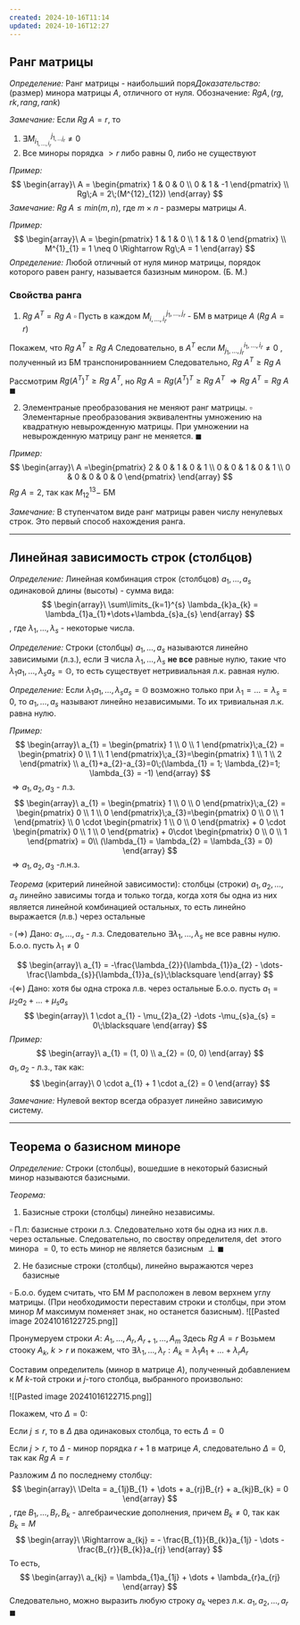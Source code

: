 ```yaml
---
created: 2024-10-16T11:14
updated: 2024-10-16T12:27
---
```


## Ранг матрицы

*Определение:* Ранг матрицы - наибольший поря*Доказательство:* (размер) минора матрицы $A$, отличного от нуля. Обозначение: $Rg A, (rg, rk, rang, rank)$

*Замечание:* Если $Rg\;A =r$, то 
1. $\exists M^{j_{1,\dots j_{r}}}_{i_{1, \dots, i_{r}}} \neq 0$
2. Все миноры порядка $>r$ либо равны $0$, либо не существуют

*Пример:* 
$$
\begin{array}\
A = \begin{pmatrix}
1 & 0 & 0 \\
0 & 1 & -1
\end{pmatrix} \\
Rg\;A = 2\;(M^{12}_{12})
\end{array}
$$
*Замечание:* $Rg\;A \leq min(m, n)$, где $m \times n$ - размеры матрицы $A$.

*Пример:* 
$$
\begin{array}\
A = \begin{pmatrix}
1 & 1 & 0 \\
1 & 1 & 0
\end{pmatrix} \\
M^{1}_{1} = 1 \neq 0 \Rightarrow Rg\;A = 1
\end{array}
$$
*Определение:* Любой отличный от нуля минор матрицы, порядок которого равен рангу, называется базизным минором. (Б. М.)

### Свойства ранга

1. $Rg\;A^{T} = Rg\;A$
$\square$ Пусть в каждом $M^{j_{1},\dots,j_{r}}_{i, \dots, i_{r}}$ - БМ в матрице $A$ $(Rg\;A = r)$ 

Покажем, что $Rg\;A^{T} \geq Rg\; A$
Следовательно, в $A^{T}$ если $M^{i_{1},\dots,i_{r}}_{j_{1},\dots,j_{r}} \neq 0$ , полученный из БМ транспонированнием
Следовательно, $Rg\;A^{T} \geq Rg\;A$

Рассмотрим $Rg(A^{T})^{T} \geq Rg\;A^{T}$, но $Rg\;A = Rg(A^{T})^{T} \geq Rg\;A^{T}$ 
$\Rightarrow Rg\;A^{T} = Rg\;A\;\blacksquare$

2. Элементраные преобразования не меняют ранг матрицы.
$\square$ Элементарные преобразования эквивалентны умножению на квадратную невырожденную матрицы. При умножении на невырожденную матрицу ранг не меняется. $\blacksquare$

*Пример:* 
$$
\begin{array}\
A =\begin{pmatrix}
2 & 0 & 1 & 0 & 1 \\
0 & 0 &  1 & 0 & 1 \\
0 & 0 & 0 & 0 & 0
\end{pmatrix}
\end{array}
$$
$Rg\;A = 2$, так как $M^{13}_{12} -$ БМ 

*Замечание:* В ступенчатом виде ранг матрицы равен числу ненулевых строк. Это первый способ нахождения ранга.

---
## Линейная зависимость строк (столбцов)

*Определение:* Линейная комбинация строк (столбцов)  $a_{1},\dots, a_{s}$ одинаковой длины (высоты) - сумма вида:
$$
\begin{array}\
\sum\limits_{k=1}^{s} \lambda_{k}a_{k} = \lambda_{1}a_{1}+\dots+\lambda_{s}a_{s}
\end{array}
$$
, где $\lambda_{1},\dots,\lambda_{s}$ - некоторые числа.

*Определение:* Строки (столбцы) $a_{1}, \dots, a_{s}$ называются линейно зависимыми (л.з.), если $\exists$ числа $\lambda_{1}, \dots, \lambda_{s}$ **не все** равные нулю, такие что $\lambda_{1}a_{1},\dots,\lambda_{s}a_{s} = \mathbb{O}$, то есть существует нетривиальная л.к. равная нулю.

*Определение:* Если $\lambda{_1} a_{1}, \dots, \lambda_{s}a_{s} = \mathbb{O}$ возможно только при $\lambda_{1}=\dots=\lambda_{s}=0$, то $a_{1},\dots,a_{s}$ называют линейно независимыми. То их тривиальная л.к. равна нулю.

*Пример:* 
$$
\begin{array}\
a_{1} = \begin{pmatrix}
1 \\
0 \\
1
\end{pmatrix}\;a_{2} = \begin{pmatrix}
0 \\
1 \\
1
\end{pmatrix}\;a_{3}=\begin{pmatrix}
1 \\
1 \\
2
\end{pmatrix} \\
a_{1}+a_{2}-a_{3}=0\;(\lambda_{1} = 1; \lambda_{2}=1; \lambda_{3} = -1)
\end{array}
$$
$\Rightarrow a_{1}, a_{2}, a_{3}$ - л.з.
$$
\begin{array}\
a_{1} = \begin{pmatrix}
1 \\
0 \\
0
\end{pmatrix}\;a_{2} = \begin{pmatrix}
0 \\
1 \\
0
\end{pmatrix}\;a_{3}=\begin{pmatrix}
0 \\
0 \\
1
\end{pmatrix} \\ 
0 \cdot \begin{pmatrix}
1 \\
0 \\
0
\end{pmatrix} + 0 \cdot \begin{pmatrix}
0  \\
1 \\
0
\end{pmatrix} + 0\cdot \begin{pmatrix}
0 \\
0 \\
1
\end{pmatrix} = 0\\
(\lambda_{1} = \lambda_{2} = \lambda_{3} = 0)
\end{array}
$$
$\Rightarrow a_{1},a_{2},a_{3}$ -л.н.з.

*Теорема* (критерий линейной зависимости): столбцы (строки) $a_{1},a_{2},\dots,a_{s}$ линейно зависимы тогда и только тогда, когда хотя бы одна из них является линейной комбинацией остальных, то есть линейно выражается (л.в.) через остальные

$\square$ $(\Rightarrow)$ Дано: $a_{1},\dots,a_{s}$ - л.з.
Следовательно $\exists \lambda_{1},\dots,\lambda_{s}$ не все равны нулю.
Б.о.о. пусть $\lambda_{1}\neq 0$ 

$$
\begin{array}\
a_{1} = -\frac{\lambda_{2}}{\lambda_{1}}a_{2} - \dots- \frac{\lambda_{s}}{\lambda_{1}}a_{s}\;\blacksquare
\end{array}
$$
$\square (\Leftarrow)$ Дано: хотя бы одна строка л.в. через остальные
Б.о.о. пусть $a_{1} = \mu_{2}a_{2} +\dots+\mu_{s}a_{s}$
$$
\begin{array}\
1 \cdot a_{1} - \mu_{2}a_{2} -\dots -\mu_{s}a_{s} = 0\;\blacksquare
\end{array}
$$
*Пример:* 
$$
\begin{array}\
a_{1} = (1, 0) \\
a_{2} = (0, 0)
\end{array}
$$
$a_{1},a_{2}$ - л.з., так как:
$$
\begin{array}\
0 \cdot a_{1} + 1 \cdot a_{2} = 0
\end{array}
$$

*Замечание:* Нулевой вектор всегда образует линейно зависимую систему.

---
## Теорема о базисном миноре

*Определение:* Строки (столбцы), вошедшие в некоторый базисный минор называются базисными.

*Теорема:* 
1. Базисные строки (столбцы) линейно независимы.

$\square$ П.п: базисные строки л.з. Следовательно хотя бы одна из них л.в. через остальные.
Следовательно, по своству определителя, $\det$ этого минора $= 0$, то есть минор не является базисным $\perp \blacksquare$

2. Не базисные строки (столбцы), линейно выражаются через базисные

$\square$ Б.о.о. будем считать, что БМ $M$ расположен в левом верхнем углу матрицы. (При необходимости переставим строки и столбцы, при этом минор $M$ максимум поменяет знак, но останется базисным).
![[Pasted image 20241016122725.png]]

Пронумеруем строки $A$: $A_{1},\dots,A_{r},A_{r+1},\dots,A_{m}$ 
Здесь $Rg\;A = r$
Возьмем стооку $A_{k}$, $k>r$ и покажем, что $\exists \lambda_{1}, \dots,\lambda_{r} : A_{k} = \lambda_{1}A_{1} + \dots +\lambda_{r}A_{r}$

Составим определитель (минор в матрице $A$), полученный добавлением к $M$ $k$-той строки и $j$-того столбца, выбранного произвольно:

![[Pasted image 20241016122715.png]]

Покажем, что $\Delta = 0$:

Если $j\leq r$, то в $\Delta$ два одинаковых столбца, то есть $\Delta = 0$

Если $j > r$, то $\Delta$ - минор порядка $r+1$ в матрице $A$, следовательно $\Delta = 0$, так как $Rg\;A = r$

Разложим $\Delta$ по последнему столбцу:
$$
\begin{array}\
\Delta = a_{1j}B_{1} + \dots + a_{rj}B_{r} + a_{kj}B_{k} = 0
\end{array}
$$
, где $B_{1}, \dots, B_{r},B_{k}$ - алгебраические дополнения, причем $B_{k} \neq 0$, так как $B_{k} = M$
$$
\begin{array}\
\Rightarrow a_{kj} = - \frac{B_{1}}{B_{k}}a_{1j} - \dots - \frac{B_{r}}{B_{k}}a_{rj}
\end{array}
$$
То есть, 
$$
\begin{array}\
a_{kj} = \lambda_{1}a_{1j} + \dots + \lambda_{r}a_{rj}
\end{array}
$$
Следовательно, можно выразить любую строку $a_{k}$ через л.к. $a_{1},a_{2},\dots,a_{r}\;\blacksquare$ 

